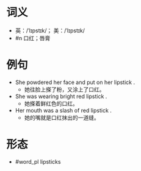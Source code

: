 # 词义
- 英：/ˈlɪpstɪk/； 美：/ˈlɪpstɪk/
- #n 口红；唇膏
# 例句
- She powdered her face and put on her lipstick .
	- 她往脸上搽了粉，又涂上了口红。
- She was wearing bright red lipstick .
	- 她搽着鲜红色的口红。
- Her mouth was a slash of red lipstick .
	- 她的嘴就是口红抹出的一道缝。
# 形态
- #word_pl lipsticks
